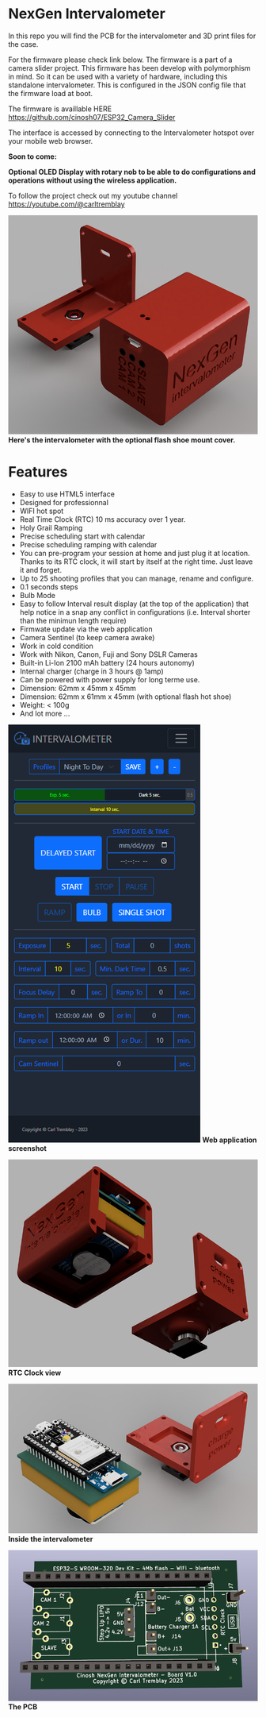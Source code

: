 # NexGen Intervalometer

In this repo you will find the PCB for the intervalometer and 3D print files for the case. 

For the firmware please check link below. The firmware is a part of a camera slider project. This firmware has been develop with polymorphism in mind. So it can be used with a variety of hardware, including this standalone intervalometer. This is configured in the JSON config file that the firmware load at boot.

The firmware is availlable HERE https://github.com/cinosh07/ESP32_Camera_Slider

The interface is accessed by connecting to the Intervalometer hotspot over your mobile web browser. 

**Soon to come:**

**Optional OLED Display with rotary nob to be able to do configurations and operations without using the wireless application.**

To follow the project check out my youtube channel https://youtube.com/@carltremblay


![Home Page](https://github.com/cinosh07/NexGen-Intervalometer/raw/main/images/Intervalometer-V1_2023-Mar-11_04-23-04AM-000_CustomizedView15435444726.png)
**Here's the intervalometer with the optional flash shoe mount cover.**

# Features
- Easy to use HTML5 interface
- Designed for professionnal
- WIFI hot spot
- Real Time Clock (RTC) 10 ms accuracy over 1 year.
- Holy Grail Ramping
- Precise scheduling start with calendar
- Precise scheduling ramping with calendar
- You can pre-program your session at home and just plug it at location. Thanks to its RTC clock, it will start by itself at the right time. Just leave it and forget.
- Up to 25 shooting profiles that you can manage, rename and configure.
- 0.1 seconds steps
- Bulb Mode
- Easy to follow Interval result display (at the top of the application) that help notice in a snap any conflict in configurations (i.e. Interval shorter than the minimun length require)
- Firmwate update via the web application  
- Camera Sentinel (to keep camera awake)
- Work in cold condition
- Work with Nikon, Canon, Fuji and Sony DSLR Cameras
- Built-in Li-Ion 2100 mAh battery (24 hours autonomy)
- Internal charger (charge in 3 hours @ 1amp)
- Can be powered with power supply for long terme use.
- Dimension: 62mm x 45mm x 45mm
- Dimension: 62mm x 61mm x 45mm (with optional flash hot shoe)
- Weight: < 100g
- And lot more ...


![Home Page](https://github.com/cinosh07/NexGen-Intervalometer/raw/main/images/Screenshot%202023-03-11%20095755.png)
**Web application screenshot**

![Home Page](https://github.com/cinosh07/NexGen-Intervalometer/raw/main/images/Intervalometer-V1_2023-Mar-11_04-23-43AM-000_CustomizedView40332585583.png)
**RTC Clock view**


![Home Page](https://github.com/cinosh07/NexGen-Intervalometer/raw/main/images/Intervalometer-V1_2023-Mar-11_04-24-22AM-000_CustomizedView8618350890.png)
**Inside the intervalometer**


![Home Page](https://github.com/cinosh07/NexGen-Intervalometer/raw/main/images/Intervalometer.png)
**The PCB**
